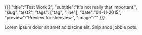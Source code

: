 {{{
    "title":"Test Work 2",
    "subtitle":"It's not really that important.",
    "slug":"test2",
    "tags": ["tag", "line"],
    "date":"04-11-2015",
    "preview":"Preview for sheeview.",
    "image":""
}}}

Lorem ipsum dolor sit amet adipiscine elit. Snip snop jobble pots.